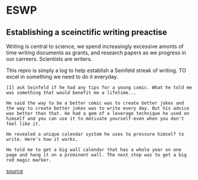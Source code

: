 # ESWP

## Establishing a sceinctific writing preactise
Writing is central to science, we spend increasingly excessive amonts of
time writing documents as grants, and research papers as we progress in
our carreers. Scientists are writers. 

This repro is simply a log to help establish a Seinfeld streak of writing.
TO excel in something we need to do it everyday. 

```
[I] ask Seinfeld if he had any tips for a young comic. What he told me was something that would benefit me a lifetime...

He said the way to be a better comic was to create better jokes and the way to create better jokes was to write every day. But his advice was better than that. He had a gem of a leverage technique he used on himself and you can use it to motivate yourself-even when you don't feel like it.

He revealed a unique calendar system he uses to pressure himself to write. Here's how it works.

He told me to get a big wall calendar that has a whole year on one page and hang it on a prominent wall. The next step was to get a big red magic marker.

```

[source](https://lifehacker.com/281626/jerry-seinfelds-productivity-secret)
